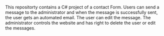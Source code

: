 This repositorty contains a C# project of a contact Form. Users can send a message to the administrator and when the message is successfully sent, the user gets an automated email.
The user can edit the message.
The administrator controls the website and has right to delete the user or edit the messages.
